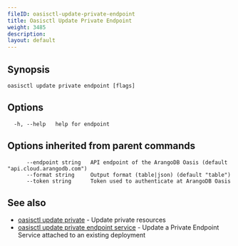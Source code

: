 ```yaml
---
fileID: oasisctl-update-private-endpoint
title: Oasisctl Update Private Endpoint
weight: 3485
description: 
layout: default
---
```

## Synopsis



```
oasisctl update private endpoint [flags]
```

## Options

```
  -h, --help   help for endpoint
```

## Options inherited from parent commands

```
      --endpoint string   API endpoint of the ArangoDB Oasis (default "api.cloud.arangodb.com")
      --format string     Output format (table|json) (default "table")
      --token string      Token used to authenticate at ArangoDB Oasis
```

## See also

* [oasisctl update private](oasisctl-update-private)	 - Update private resources
* [oasisctl update private endpoint service](oasisctl-update-private-endpoint-service)	 - Update a Private Endpoint Service attached to an existing deployment

